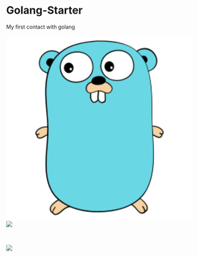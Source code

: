 # Golang-Starter
My first contact with golang
<p><img src="https://raw.githubusercontent.com/devicons/devicon/master/icons/go/go-original.svg" width="500" align="left"></p>
<p><img src="https://upload.wikimedia.org/wikipedia/commons/thumb/5/5b/HTTP_logo.svg/1200px-HTTP_logo.svg.png" width="450" align="rigth"></p>
<br>
<p><img src="https://upload.wikimedia.org/wikipedia/commons/thumb/0/05/Go_Logo_Blue.svg/1024px-Go_Logo_Blue.svg.png" width="450" align="rigth"></p>
